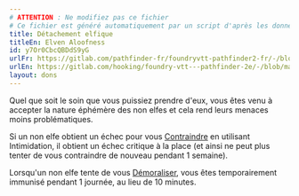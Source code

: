 ```yaml
---
# ATTENTION : Ne modifiez pas ce fichier
# Ce fichier est généré automatiquement par un script d'après les données du module Foundry VTT officiel et de sa traduction
title: Détachement elfique
titleEn: Elven Aloofness
id: y7Or0CbcQBDdS9yG
urlFr: https://gitlab.com/pathfinder-fr/foundryvtt-pathfinder2-fr/-/blob/master/data/feats/y7Or0CbcQBDdS9yG.htm
urlEn: https://gitlab.com/hooking/foundry-vtt---pathfinder-2e/-/blob/master/packs/data/feats.db/elven-aloofness.json
layout: dons
---
```

Quel que soit le soin que vous puissiez prendre d'eux, vous êtes venu à accepter la nature éphémère des non elfes et cela rend leurs menaces moins problématiques.

Si un non elfe obtient un échec pour vous [Contraindre](../actions/contraindre.md) en utilisant Intimidation, il obtient un échec critique à la place (et ainsi ne peut plus tenter de vous contraindre de nouveau pendant 1 semaine).

Lorsqu'un non elfe tente de vous [Démoraliser](../actions/démoraliser.md), vous êtes temporairement immunisé pendant 1 journée, au lieu de 10 minutes.
